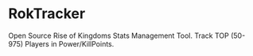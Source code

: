 # RokTracker
Open Source Rise of Kingdoms Stats Management Tool. Track TOP (50-975) Players in Power/KillPoints.
